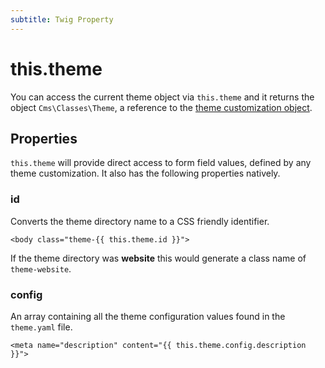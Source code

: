 ```yaml
---
subtitle: Twig Property
---
```

# this.theme

You can access the current theme object via `this.theme` and it returns the object `Cms\Classes\Theme`, a reference to the [theme customization object](../../cms/themes/settings.md).

## Properties

`this.theme` will provide direct access to form field values, defined by any theme customization. It also has the following properties natively.

### id

Converts the theme directory name to a CSS friendly identifier.

```twig
<body class="theme-{{ this.theme.id }}">
```

If the theme directory was **website** this would generate a class name of `theme-website`.

### config

An array containing all the theme configuration values found in the `theme.yaml` file.

```twig
<meta name="description" content="{{ this.theme.config.description }}">
```
